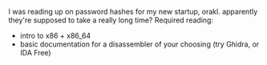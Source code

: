 I was reading up on password hashes for my new startup, orakl. apparently they're supposed to take a really long time?
Required reading:
- intro to x86 + x86_64
- basic documentation for a disassembler of your choosing (try Ghidra, or IDA Free)
